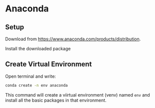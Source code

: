 # Anaconda

## Setup

Download from https://www.anaconda.com/products/distribution.

Install the downloaded package

## Create Virtual Environment

Open terminal and write:

```bash
conda create -n env anaconda
```

This command will create a viirtual environment (venv) named `env` and install all the basic packages in that environment.
